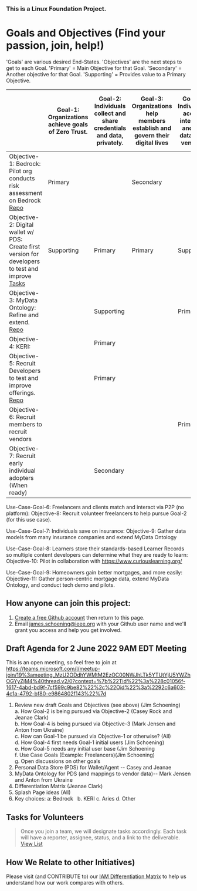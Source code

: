### This is a Linux Foundation Project. 
# Goals and Objectives (Find your passion, join, help!)
'Goals' are various desired End-States.   'Objectives' are the next steps to get to each Goal. 'Primary' = Main Objective for that Goal. 'Secondary' = Another objective for that Goal.  'Supporting' = Provides value to a Primary Objective.

|  | Goal-1: Organizations achieve goals of Zero Trust. | Goal-2: Individuals collect and share credentials and data, privately.  |Goal-3: Organizations help members establish and govern their digital lives | Goal-4: Individuals accept, integrate, and use data from vendors. | Goal-5: Vendors gain new customers from initial base of users |
| ----------------------------- | -------------| ----------|  ----------| ----------| ----------|
| Objective-1: Bedrock: Pilot org conducts risk assessment on Bedrock  [Repo](https://github.com/I-AM-project/bbu-gf) | Primary |  | Secondary |
| Objective-2: Digital wallet w/ PDS: Create first version for developers to test and improve [Tasks](https://github.com/I-AM-project/tasks-for-volunteers/tree/main/Aries-Personal-Data-Store)| Supporting | Primary |Primary | Supporting |
| Objective-3: MyData Ontology: Refine and extend. [Repo](https://github.com/I-AM-project/my-data-ontology)   |    | Supporting |         |Primary |Primary |
| Objective-4: KERI:   |               |  Primary |    
| Objective-5: Recruit Developers to test and improve offerings. [Repo](https://github.com/I-AM-project/keri-resources)       |   |Primary |
|Objective-6: Recruit members to recruit vendors ||||Primary |
|Objective-7: Recruit early individual adopters (When ready)||Secondary |||Primary |

Use-Case-Goal-6: Freelancers and clients match and interact via P2P (no platform): Objective-8: Recruit volunteer freelancers to help pursue Goal-2 (for this use case).

Use-Case-Goal-7: Individuals save on insurance: Objective-9: Gather data models from many insurance companies and extend MyData Ontology

Use-Case-Goal-8: Learners store their standards-based Learner Records so multiple content developers can determine what they are ready to learn:  Objective-10: Pilot in collaboration with https://www.curiouslearning.org/ 

Use-Case-Goal-9: Homeowners gain better mortgages, and more easily: Objective-11: Gather person-centric mortgage data, extend MyData Ontology, and conduct tech demo and pilots.  

## How anyone can join this project:  
1. [Create a free Github account](https://github.com) then return to this page.
2. Email james.schoening@ieee.org with your Github user name and we'll grant you access and help you get involved.     

## Draft Agenda for 2 June 2022  9AM EDT Meeting 
This is an open meeting, so feel free to join at https://teams.microsoft.com/l/meetup-join/19%3ameeting_MzU2ODdhYWMtM2EzOC00NWJhLTk5YTUtYjU5YWZhOGYyZjM4%40thread.v2/0?context=%7b%22Tid%22%3a%228c01056f-1617-4abd-bd9f-7cf599c9be82%22%2c%22Oid%22%3a%2292c6a603-4c1a-4792-bf80-e9864802f143%22%7d
1. Review new draft Goals and Objectives (see above)  (Jim Schoening)
  <br/>a. How Goal-2 is being pursued via Objective-2 (Casey Rock and Jeanae Clark)
  <br/>b. How Goal-4 is being pursued via Objective-3 (Mark Jensen and Anton from Ukraine)
  <br/>c. How can Goal-1 be pursued via Objective-1 or otherwise? (All)
  <br/>d. How Goal-4 first needs Goal-1 initial users (Jim Schoening)
  <br/>e. How Goal-5 needs any initial user base (Jim Schoening
  <br/>f. Use Case Goals (Example: Freelancers)(Jim Schoening)
  <br/>g. Open discussions on other goals
2. Personal Data Store (PDS) for Wallet/Agent -- Casey and Jeanae
3. MyData Ontology for PDS (and mappings to vendor data)-- Mark Jensen and Anton from Ukraine
4. Differentiation Matrix (Jeanae Clark)
5. Splash Page ideas  (All)
6. Key choices:
  a: Bedrock
  b. KERI
  c. Aries
  d. Other
  
## Tasks for Volunteers
> Once you join a team, we will designate tasks accordingly. Each task will have a reporter, assignee, status, and a link to the deliverable. 
[View List](https://github.com/I-AM-project/tasks-for-volunteers)

 

## How We Relate to other Initiatives)
Please visit (and CONTRIBUTE to) our [IAM Differentiation Matrix](https://docs.google.com/spreadsheets/d/160XP7o7k9FFyaFKeGaJFUj2zm7mz8xYUQI1lAVarrC0) to help us understand how our work compares with others.  
